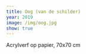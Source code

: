 ```yaml
---
title: Oog (van de schilder)
year: 2019
image: /img/oog.jpg
show: true
---
```

Acrylverf op papier, 70x70 cm